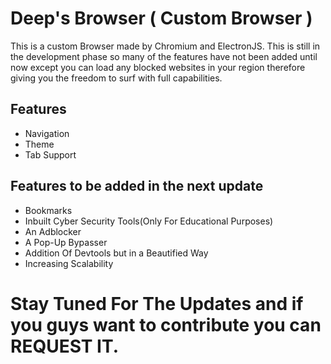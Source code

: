 # Deep's Browser ( Custom Browser )
 This is a custom Browser made by Chromium and ElectronJS. This is still in the development phase so many of the features have not been added until now except you can load any blocked websites in your region therefore giving you the freedom to surf with full capabilities.

 ## Features

 - Navigation
 - Theme
 - Tab Support

 ## Features to be added in the next update

 - Bookmarks
 - Inbuilt Cyber Security Tools(Only For Educational Purposes)
 - An Adblocker
 - A Pop-Up Bypasser
 - Addition Of Devtools but in a Beautified Way
 - Increasing Scalability

# Stay Tuned For The Updates and if you guys want to contribute you can REQUEST IT.

